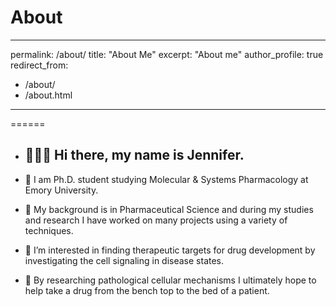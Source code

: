 About
 ====== 
---
permalink: /about/
title: "About Me"
excerpt: "About me"
author_profile: true
redirect_from: 
  - /about/
  - /about.html
---
====== 
- ## 👩🏻‍🔬 Hi there, my name is Jennifer. ##

- 🧬 I am Ph.D. student studying Molecular & Systems Pharmacology at Emory University.
- 🔬 My background is in Pharmaceutical Science and during my studies and research I have worked on many projects using a variety of techniques.
- 🧫 I’m interested in finding therapeutic targets for drug development by investigating the cell signaling in disease states.
- 🧪 By researching pathological cellular mechanisms I ultimately hope to help take a drug from the bench top to the bed of a patient.
